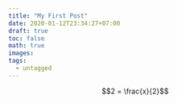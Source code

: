 ```yaml
---
title: "My First Post"
date: 2020-01-12T23:34:27+07:00
draft: true
toc: false
math: true
images:
tags: 
  - untagged
---
```


$$2 = \frac{x}{2}$$